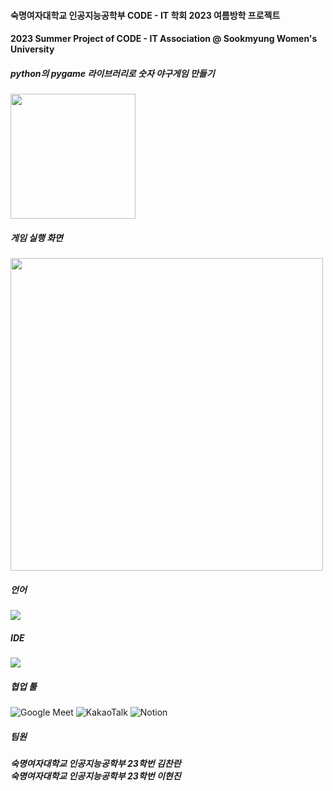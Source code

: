 #### 숙명여자대학교 인공지능공학부 CODE - IT 학회 2023 여름방학 프로젝트
#### 2023 Summer Project of CODE - IT Association @ Sookmyung Women's University

##### python의 pygame 라이브러리로 숫자 야구게임 만들기 
<img src="https://github.com/user-attachments/assets/20d577ba-67e6-4ae0-b6f5-e19c52cdae4e" height="200"/>


##### 게임 실행 화면
<img src="https://github.com/user-attachments/assets/52e73937-fd7b-46ad-8bcc-7fe8717f77ca" height="500"/>


##### 언어 
<img src="https://img.shields.io/badge/Python-3776AB?style=flat-square&logo=Python&logoColor=white"/>


##### IDE
<img src="https://img.shields.io/badge/Visual Studio-5C2D91?style=flat-square&logo=Visual Studio&logoColor=white"/> 

##### 협업 툴
![Google Meet](https://img.shields.io/badge/Google%20Meet-00897B?style=for-the-badge&logo=google-meet&logoColor=white) ![KakaoTalk](https://img.shields.io/badge/kakaotalk-ffcd00.svg?style=for-the-badge&logo=kakaotalk&logoColor=000000) ![Notion](https://img.shields.io/badge/Notion-%23000000.svg?style=for-the-badge&logo=notion&logoColor=white)


##### 팀원 
<h5>숙명여자대학교 인공지능공학부 23학번 김찬란 <br>
숙명여자대학교 인공지능공학부 23학번 이현진 <br> </h5>
